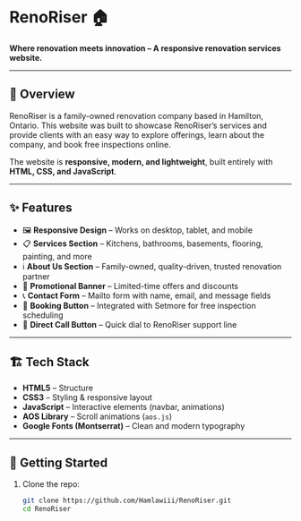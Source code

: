 # RenoRiser 🏠  
**Where renovation meets innovation – A responsive renovation services website.**  

---

## 📖 Overview  
RenoRiser is a family-owned renovation company based in Hamilton, Ontario. This website was built to showcase RenoRiser’s services and provide clients with an easy way to explore offerings, learn about the company, and book free inspections online.  

The website is **responsive, modern, and lightweight**, built entirely with **HTML, CSS, and JavaScript**.  

---

## ✨ Features  
- 🖼️ **Responsive Design** – Works on desktop, tablet, and mobile  
- 📋 **Services Section** – Kitchens, bathrooms, basements, flooring, painting, and more  
- ℹ️ **About Us Section** – Family-owned, quality-driven, trusted renovation partner  
- 🎁 **Promotional Banner** – Limited-time offers and discounts  
- 📞 **Contact Form** – Mailto form with name, email, and message fields  
- 📅 **Booking Button** – Integrated with Setmore for free inspection scheduling  
- 📍 **Direct Call Button** – Quick dial to RenoRiser support line  

---

## 🏗️ Tech Stack  
- **HTML5** – Structure  
- **CSS3** – Styling & responsive layout  
- **JavaScript** – Interactive elements (navbar, animations)  
- **AOS Library** – Scroll animations (`aos.js`)  
- **Google Fonts (Montserrat)** – Clean and modern typography  

---

## 🚀 Getting Started  

1. Clone the repo:  
   ```bash
   git clone https://github.com/Hamlawiii/RenoRiser.git
   cd RenoRiser
